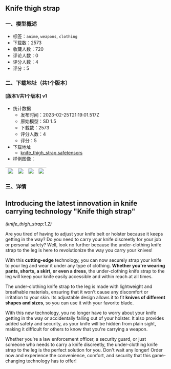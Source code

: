 ## Knife thigh strap
### 一、模型概述

- 标签：`anime`, `weapons`, `clothing`
- 下载数：2573
- 收藏人数：720
- 评论人数：0
- 评分人数：4
- 评分：5

### 二、下载地址（共1个版本）

#### [版本1/共1个版本] v1

- 统计数据
  - 发布时间：2023-02-25T21:19:01.517Z
  - 原始模型：SD 1.5
  - 下载数：2573
  - 评分人数：4
  - 评分：5
- 下载地址
  - [knife_thigh_strap.safetensors](https://civitai.com/api/download/models/15172)
- 样例图像：

| <img src="https://image.civitai.com/xG1nkqKTMzGDvpLrqFT7WA/2cee4fd6-9dd5-4dbd-181a-d61240637100/width=450/149483.jpeg" /> | <img src="https://image.civitai.com/xG1nkqKTMzGDvpLrqFT7WA/63e12710-e812-4983-5613-8750c838cf00/width=450/149488.jpeg" /> | <img src="https://image.civitai.com/xG1nkqKTMzGDvpLrqFT7WA/f6c957e8-e7a7-4554-5205-6beb131d5000/width=450/149487.jpeg" /> | <img src="https://image.civitai.com/xG1nkqKTMzGDvpLrqFT7WA/657a57cc-72c3-4370-f62d-8dade7a56400/width=450/149486.jpeg" /> |
| ---- | ---- | ---- | ---- |


### 三、详情
<h2>Introducing the latest innovation in knife carrying technology "Knife thigh strap"</h2><p><em>(knife_thigh_strap:1.2)</em></p><p>Are you tired of having to adjust your knife belt or holster because it keeps getting in the way? Do you need to carry your knife discreetly for your job or personal safety? Well, look no further because the under-clothing knife strap to the leg is here to revolutionize the way you carry your knives!</p><p>With this <strong>cutting-edge</strong> technology, you can now securely strap your knife to your leg and wear it under any type of clothing. <strong>Whether you're wearing pants, shorts, a skirt, or even a dress</strong>, the under-clothing knife strap to the leg will keep your knife easily accessible and within reach at all times.</p><p>The under-clothing knife strap to the leg is made with lightweight and breathable materials, ensuring that it won't cause any discomfort or irritation to your skin. Its adjustable design allows it to fit <strong>knives of different shapes and sizes</strong>, so you can use it with your favorite blade.</p><p>With this new technology, you no longer have to worry about your knife getting in the way or accidentally falling out of your holster. It also provides added safety and security, as your knife will be hidden from plain sight, making it difficult for others to know that you're carrying a weapon.</p><p>Whether you're a law enforcement officer, a security guard, or just someone who needs to carry a knife discreetly, the under-clothing knife strap to the leg is the perfect solution for you. Don't wait any longer! Order now and experience the convenience, comfort, and security that this game-changing technology has to offer!</p>